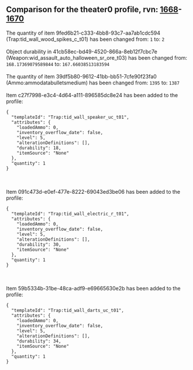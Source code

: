 ## Comparison for the theater0 profile, rvn: [1668](https://github.com/PRO100KatYT/FortniteProfileRevisions/tree/main/profiles/theater0/1668%20theater0.json)-[1670](https://github.com/PRO100KatYT/FortniteProfileRevisions/tree/main/profiles/theater0/1670%20theater0.json)

The quantity of item 9fed6b21-c333-4bb8-93c7-aa7ab1cdc594 (Trap:tid_wall_wood_spikes_c_t01) has been changed from: `1` to: `2`
<br><br>
Object durability in 41cb58ec-bd49-4520-866a-8eb12f7cbc7e (Weapon:wid_assault_auto_halloween_sr_ore_t03) has been changed from: `168.17369079589844` to: `167.66038513183594`
<br><br>
The quantity of item 39df5b80-9612-41bb-bb51-7cfe90f23fa0 (Ammo:ammodatabulletsmedium) has been changed from: `1395` to: `1387`
<br><br>
Item c27f7998-e3c4-4d64-a111-896585dc8e24 has been added to the profile:

```
{
  "templateId": "Trap:tid_wall_speaker_uc_t01",
  "attributes": {
    "loadedAmmo": 0,
    "inventory_overflow_date": false,
    "level": 5,
    "alterationDefinitions": [],
    "durability": 18,
    "itemSource": "None"
  },
  "quantity": 1
}
```

<br><br>
Item 091c473d-e0ef-477e-8222-69043ed3be06 has been added to the profile:

```
{
  "templateId": "Trap:tid_wall_electric_r_t01",
  "attributes": {
    "loadedAmmo": 0,
    "inventory_overflow_date": false,
    "level": 5,
    "alterationDefinitions": [],
    "durability": 30,
    "itemSource": "None"
  },
  "quantity": 1
}
```

<br><br>
Item 59b5334b-31be-48ca-adf9-e69665630e2b has been added to the profile:

```
{
  "templateId": "Trap:tid_wall_darts_uc_t01",
  "attributes": {
    "loadedAmmo": 0,
    "inventory_overflow_date": false,
    "level": 5,
    "alterationDefinitions": [],
    "durability": 34,
    "itemSource": "None"
  },
  "quantity": 1
}
```

<br><br>
